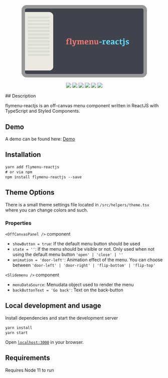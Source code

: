 <p align="center">
  <img src="https://raw.githubusercontent.com/SubZane/flymenu-reactjs/master/public/img/github-img.png" width="400" alt="flymenu-reactjs">
</p>
<p align="center">
<img src="https://img.shields.io/static/v1?label=Built With&message=styled-components&color=DB7093">
<img src="https://img.shields.io/static/v1?label=Built With&message=ReactJS&color=61DAFB">
<img src="https://img.shields.io/static/v1?label=Built With&message=TypeScript&color=blue">
<img src="https://img.shields.io/static/v1?label=license&message=MIT&color=brightgreen">
<img src="https://img.shields.io/github/v/release/SubZane/flymenu-reactjs?sort=semver">
<img src="https://img.shields.io/github/repo-size/subzane/flymenu-reactjs?color=orange">

</p>
## Description

flymenu-reactjs is an off-canvas menu component written in ReactJS with TypeScript and Styled Components.

## Demo

A demo can be found here: <a href="https://andreasnorman.com/flymenu-reactjs">Demo</a>

## Installation

```
yarn add flymenu-reactjs
# or via npm
npm install flymenu-reactjs --save
```

## Theme Options

There is a small theme settings file located in `/src/helpers/theme.tsx` where you can change colors and such.

### Properties

`<OffCanvasPanel />` component

- `showButton = true`: If the default menu button should be used
- `state = ''`: If the menu should be visible or not. Only used when not using the default menu button `'open' | 'close' | ''`
- `animation = 'door-left'`: Animation effect of the menu. You can choose between `'door-left' | 'door-right' | 'flip-bottom' | 'flip-top'`

`<Slidemenu />` component

- `menuDataSource`: Menudata object used to render the menu
- `backButtonText = 'Go back'`: Text on the back-button

## Local development and usage

Install dependencies and start the development server

```
yarn install
yarn start
```

Open [`localhost:3000`](http://localhost:3000) in your browser.

## Requirements

Requires Node 11 to run
